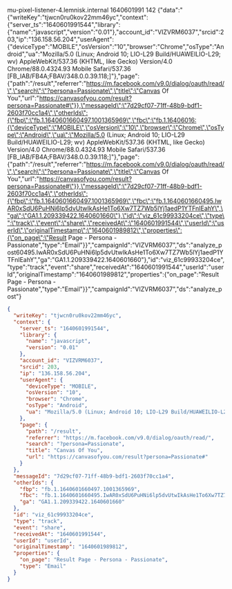 mu-pixel-listener-4.lemnisk.internal	1640601991	142	{"data":"{\"writeKey\":\"tjwcn0ru0kov22mm46yc\",\"context\":{\"server_ts\":\"1640601991544\",\"library\":{\"name\":\"javascript\",\"version\":\"0.01\"},\"account_id\":\"VIZVRM6037\",\"srcid\":203,\"ip\":\"136.158.56.204\",\"userAgent\":{\"deviceType\":\"MOBILE\",\"osVersion\":\"10\",\"browser\":\"Chrome\",\"osType\":\"Android\",\"ua\":\"Mozilla/5.0 (Linux; Android 10; LIO-L29 Build/HUAWEILIO-L29; wv) AppleWebKit/537.36 (KHTML, like Gecko) Version/4.0 Chrome/88.0.4324.93 Mobile Safari/537.36 [FB_IAB/FB4A;FBAV/348.0.0.39.118;]\"},\"page\":{\"path\":\"/result\",\"referrer\":\"https://m.facebook.com/v9.0/dialog/oauth/read/\",\"search\":\"?persona=Passionate\",\"title\":\"Canvas Of You\",\"url\":\"https://canvasofyou.com/result?persona=Passionate#\"}},\"messageId\":\"7d29cf07-71ff-48b9-bdf1-2603f70cc1a4\",\"otherIds\":{\"fbp\":\"fb.1.1640601660497.1001365969\",\"fbc\":\"fb.1.16406016:{\"deviceType\":\"MOBILE\",\"osVersion\":\"10\",\"browser\":\"Chrome\",\"osType\":\"Android\",\"ua\":\"Mozilla/5.0 (Linux; Android 10; LIO-L29 Build/HUAWEILIO-L29; wv) AppleWebKit/537.36 (KHTML, like Gecko) Version/4.0 Chrome/88.0.4324.93 Mobile Safari/537.36 [FB_IAB/FB4A;FBAV/348.0.0.39.118;]\"},\"page\":{\"path\":\"/result\",\"referrer\":\"https://m.facebook.com/v9.0/dialog/oauth/read/\",\"search\":\"?persona=Passionate\",\"title\":\"Canvas Of You\",\"url\":\"https://canvasofyou.com/result?persona=Passionate#\"}},\"messageId\":\"7d29cf07-71ff-48b9-bdf1-2603f70cc1a4\",\"otherIds\":{\"fbp\":\"fb.1.1640601660497.1001365969\",\"fbc\":\"fb.1.1640601660495.IwAR0xSdU6PuHNi6lp5dvUtwIkAsHe1To6Xw7TZ7Wb5lYj1aedP1YTFnIEahY\",\"ga\":\"GA1.1.209339422.1640601660\"},\"id\":\"viz_61c99933204ce\",\"type\":\"track\",\"event\":\"share\",\"receivedAt\":\"1640601991544\",\"userId\":\"userId\",\"originalTimestamp\":\"1640601989812\",\"properties\":{\"on_page\":\"Result Page - Persona - Passionate\",\"type\":\"Email\"}}","campaignId":"VIZVRM6037","ds":"analyze_post60495.IwAR0xSdU6PuHNi6lp5dvUtwIkAsHe1To6Xw7TZ7Wb5lYj1aedP1YTFnIEahY\",\"ga\":\"GA1.1.209339422.1640601660\"},\"id\":\"viz_61c99933204ce\",\"type\":\"track\",\"event\":\"share\",\"receivedAt\":\"1640601991544\",\"userId\":\"userId\",\"originalTimestamp\":\"1640601989812\",\"properties\":{\"on_page\":\"Result Page - Persona - Passionate\",\"type\":\"Email\"}}","campaignId":"VIZVRM6037","ds":"analyze_post"}

```json
{
  "writeKey": "tjwcn0ru0kov22mm46yc",
  "context": {
    "server_ts": "1640601991544",
    "library": {
      "name": "javascript",
      "version": "0.01"
    },
    "account_id": "VIZVRM6037",
    "srcid": 203,
    "ip": "136.158.56.204",
    "userAgent": {
      "deviceType": "MOBILE",
      "osVersion": "10",
      "browser": "Chrome",
      "osType": "Android",
      "ua": "Mozilla/5.0 (Linux; Android 10; LIO-L29 Build/HUAWEILIO-L29; wv) AppleWebKit/537.36 (KHTML, like Gecko) Version/4.0 Chrome/88.0.4324.93 Mobile Safari/537.36 [FB_IAB/FB4A;FBAV/348.0.0.39.118;]"
    },
    "page": {
      "path": "/result",
      "referrer": "https://m.facebook.com/v9.0/dialog/oauth/read/",
      "search": "?persona=Passionate",
      "title": "Canvas Of You",
      "url": "https://canvasofyou.com/result?persona=Passionate#"
    }
  },
  "messageId": "7d29cf07-71ff-48b9-bdf1-2603f70cc1a4",
  "otherIds": {
    "fbp": "fb.1.1640601660497.1001365969",
    "fbc": "fb.1.1640601660495.IwAR0xSdU6PuHNi6lp5dvUtwIkAsHe1To6Xw7TZ7Wb5lYj1aedP1YTFnIEahY",
    "ga": "GA1.1.209339422.1640601660"
  },
  "id": "viz_61c99933204ce",
  "type": "track",
  "event": "share",
  "receivedAt": "1640601991544",
  "userId": "userId",
  "originalTimestamp": "1640601989812",
  "properties": {
    "on_page": "Result Page - Persona - Passionate",
    "type": "Email"
  }
}
```
